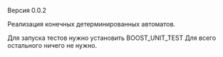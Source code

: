 Версия 0.0.2

Реализация конечных детерминированных автоматов.

Для запуска тестов нужно установить BOOST_UNIT_TEST
Для всего остального ничего не нужно.